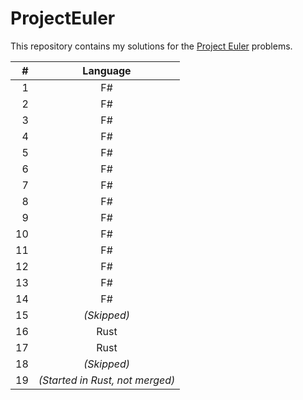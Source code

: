 # ProjectEuler

This repository contains my solutions for the [Project Euler](https://projecteuler.net/) problems.

| #    | Language  |
| ---: | :-------: |
| 1 | F# |
| 2 | F# |
| 3 | F# |
| 4 | F# |
| 5 | F# |
| 6 | F# |
| 7 | F# |
| 8 | F# |
| 9 | F# |
| 10 | F# |
| 11 | F# |
| 12 | F# |
| 13 | F# |
| 14 | F# |
| 15 | _(Skipped)_ |
| 16 | Rust |
| 17 | Rust |
| 18 | _(Skipped)_ |
| 19 | _(Started in Rust, not merged)_ |
